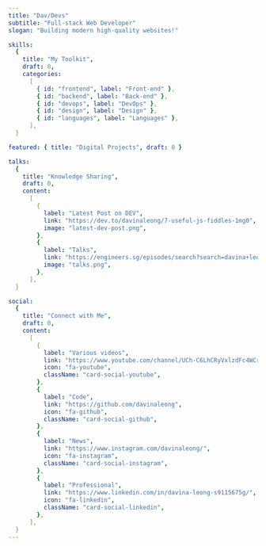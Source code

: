 ```yaml
---
title: "Dav/Devs"
subtitle: "Full-stack Web Developer"
slogan: "Building modern high-quality websites!"

skills:
  {
    title: "My Toolkit",
    draft: 0,
    categories:
      [
        { id: "frontend", label: "Front-end" },
        { id: "backend", label: "Back-end" },
        { id: "devops", label: "DevOps" },
        { id: "design", label: "Design" },
        { id: "languages", label: "Languages" },
      ],
  }

featured: { title: "Digital Projects", draft: 0 }

talks:
  {
    title: "Knowledge Sharing",
    draft: 0,
    content:
      [
        {
          label: "Latest Post on DEV",
          link: "https://dev.to/davinaleong/7-useful-js-fiddles-1mg0",
          image: "latest-dev-post.png",
        },
        {
          label: "Talks",
          link: "https://engineers.sg/episodes/search?search=davina+leong",
          image: "talks.png",
        },
      ],
  }

social:
  {
    title: "Connect with Me",
    draft: 0,
    content:
      [
        {
          label: "Various videos",
          link: "https://www.youtube.com/channel/UCh-C6LhCRyVxlzdFc4WCrDw",
          icon: "fa-youtube",
          className: "card-social-youtube",
        },
        {
          label: "Code",
          link: "https://github.com/davinaleong",
          icon: "fa-github",
          className: "card-social-github",
        },
        {
          label: "News",
          link: "https://www.instagram.com/davinaleong/",
          icon: "fa-instagram",
          className: "card-social-instagram",
        },
        {
          label: "Professional",
          link: "https://www.linkedin.com/in/davina-leong-s9115675g/",
          icon: "fa-linkedin",
          className: "card-social-linkedin",
        },
      ],
  }
---
```

